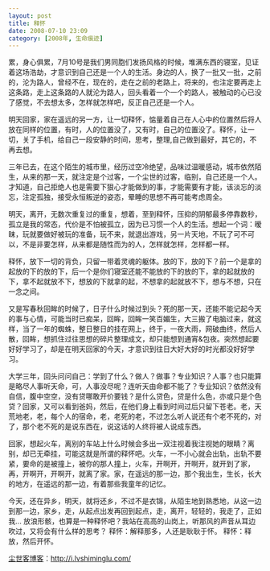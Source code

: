 ```yaml
---
layout: post
title: 释怀
date: 2008-07-10 23:09
category: [2008年, 生命痕迹]
---
```

累，身心俱累，7月10号是我们男同胞们发扬风格的时候，堆满东西的寝室，见证着这场浩劫，才意识到自己还是一个人的生活。身边的人，换了一批又一批，之前的，沦为路人，曾经不在，现在的，走在之前的老路上，将来的，也注定要再走上这条路，走上这条路的人就沦为路人，回头看着一个一个的路人，被触动的心已没了感觉，不去想太多，怎样就怎样吧，反正自己还是一个人。

明天回家，家在遥远的另一方，让一切释怀，惦量着自己在人心中的位置然后将人放在同样的位置，有时，人的位置没了，又有时，自己的位置没了。释怀，让一切，关了手机，给自己一段安静的时间，思考，整理,自己做到最好，其它的，不再去想。

三年已去，在这个陌生的城市里，经历过空冷绝望，品味过温暖感动，城市依然陌生，从来的那一天，就注定是个过客，一个尘世的过客，临别，自己还是一个人。才知道，自己拒绝人也是需要下狠心才能做到的事，才能需要有才能，该淡忘的淡忘，注定孤独，接受永恒叛逆的姿态，晕睡的思想不再可能考虑周全。

明天，离开，无数次重复过的重复，想着，至到释怀，压抑的阴郁最多停靠数秒，孤立是我的常态，代价是不怕被孤立，因为已习惯一个人的生活。想起一个词：暧昧，玩就要做好被玩的准备，玩不来，就退出游戏，另一片天地，不玩了可不可以，不是非要怎样，从来都是随性而为的人，怎样就怎样，怎样都一样。

释怀，放下一切的背负，只留一带着灵魂的躯体。放的下，放的下？前一个是拿的起放的下的放的下，后一个是你们寝室还能不能放的下的放的下，拿的起就放的下，拿不起就放不下，想放的下就拿的起，不想拿的起就放不下，想与不想，只在一念之间。

又是写春秋回眸的时候了，日子什么时候过到头？死的那一天，还能不能记起今天的事与心情，可能当时已痴呆，回眸，回眸一笑百媚生，大三搬了电脑过来，就这样，当了一年的蜘蛛，整日整日的挂在网上，终于，一夜大雨，网破曲终，然后人散，回眸，想抓住过往思想的碎片整理成文，却只能想到通宵&amp;包夜。突然想起要好好学习了，却是在明天回家的今天，才意识到往日大好大好的时光都没好好学习。

大学三年，回头问问自己：学到了什么？做人？做事？专业知识？人事？也只能算是略尽人事听天命，可，人事没尽呢？连听天由命都不能了？专业知识？依然没有自信，腹中空空，没有贷哪敢开价要钱？是什么贷色，贷是什么色，亦或只是个色贷？回家，又可以看到爸妈，然后，在他们身上看到时间过后只留下苍老。老，天荒地老，老，每个人的宿命，老，老死的老，不过怎么听人说还有个老不死的，对了，那个老不死的是说东西在，说这话的人终将被人说成东西。

回家，想起火车，离别的车站上什么时候会多出一双注视着我注视她的眼睛？离别，却已无牵挂，可能这就是所谓的释怀吧。火车，一不小心就会出轨，出轨不要紧，要命的是被撞上，被你的那人撞上，火车，开啊开，开啊开，就开到了家，再，开啊开，开啊开，就离了家。家，在遥远的那一边，那个我出生，生长，长大的地方，在遥远的那一边，有着那些我童年的记忆。

今天，还在异乡，明天，就将还乡，不过不是衣锦，从陌生地到熟悉地，从这一边到那一边，家乡，走，从起点出发再回到起点，走，离开，轻轻的，我走了，正如我…
放浪形骸，也算是一种释怀吧？我站在高高的山岗上，听那风的声音从耳边吹过，又将会有什么样的思考？
释怀：解释那多，人还是耿耿于怀。
释怀：释放，然后开怀。

<a href="http://i.lvshiminglu.com/">尘世客博客</a>：<a href="http://i.lvshiminglu.com/">http://i.lvshiminglu.com/</a>

